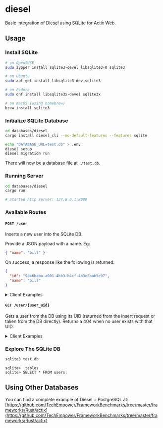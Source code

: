 # diesel

Basic integration of [Diesel](https://diesel.rs/) using SQLite for Actix Web.

## Usage

### Install SQLite

```sh
# on OpenSUSE
sudo zypper install sqlite3-devel libsqlite3-0 sqlite3

# on Ubuntu
sudo apt-get install libsqlite3-dev sqlite3

# on Fedora
sudo dnf install libsqlite3x-devel sqlite3x

# on macOS (using homebrew)
brew install sqlite3
```

### Initialize SQLite Database

```sh
cd databases/diesel
cargo install diesel_cli --no-default-features --features sqlite

echo "DATABASE_URL=test.db" > .env
diesel setup
diesel migration run
```

There will now be a database file at `./test.db`.

### Running Server

```sh
cd databases/diesel
cargo run

# Started http server: 127.0.0.1:8080
```

### Available Routes

#### `POST /user`

Inserts a new user into the SQLite DB.

Provide a JSON payload with a name. Eg:

```json
{ "name": "bill" }
```

On success, a response like the following is returned:

```json
{
  "id": "9e46baba-a001-4bb3-b4cf-4b3e5bab5e97",
  "name": "bill"
}
```

<details>
  <summary>Client Examples</summary>

Using [HTTPie](https://httpie.org/):

```sh
http POST localhost:8080/user name=bill
```

Using cURL:

```sh
curl -S -X POST --header "Content-Type: application/json" --data '{"name":"bill"}' http://localhost:8080/user
```

</details>

#### `GET /user/{user_uid}`

Gets a user from the DB using its UID (returned from the insert request or taken from the DB directly). Returns a 404 when no user exists with that UID.

<details>
  <summary>Client Examples</summary>

Using [HTTPie](https://httpie.org/):

```sh
http localhost:8080/user/9e46baba-a001-4bb3-b4cf-4b3e5bab5e97
```

Using cURL:

```sh
curl -S http://localhost:8080/user/9e46baba-a001-4bb3-b4cf-4b3e5bab5e97
```

</details>

### Explore The SQLite DB

```sh
sqlite3 test.db
```

```
sqlite> .tables
sqlite> SELECT * FROM users;
```

## Using Other Databases

You can find a complete example of Diesel + PostgreSQL at: [https://github.com/TechEmpower/FrameworkBenchmarks/tree/master/frameworks/Rust/actix](https://github.com/TechEmpower/FrameworkBenchmarks/tree/master/frameworks/Rust/actix)
